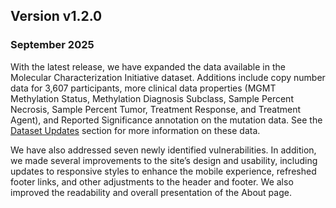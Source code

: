 ## Version v1.2.0
### September 2025 
With the latest release, we have expanded the data available in the Molecular Characterization Initiative dataset. Additions include copy number data for 3,607 participants, more clinical data properties (MGMT Methylation Status, Methylation Diagnosis Subclass, Sample Percent Necrosis, Sample Percent Tumor, Treatment Response, and Treatment Agent), and Reported Significance annotation on the mutation data. See the [Dataset Updates](dataset-updates) section for more information on these data. 

We have also addressed seven newly identified vulnerabilities. In addition, we made several improvements to the site’s design and usability, including updates to responsive styles to enhance the mobile experience, refreshed footer links, and other adjustments to the header and footer. We also improved the readability and overall presentation of the About page. 
